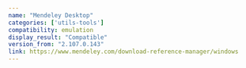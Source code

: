 ```yaml
---
name: "Mendeley Desktop"
categories: ['utils-tools']
compatibility: emulation
display_result: "Compatible"
version_from: "2.107.0.143"
link: https://www.mendeley.com/download-reference-manager/windows
---
```


